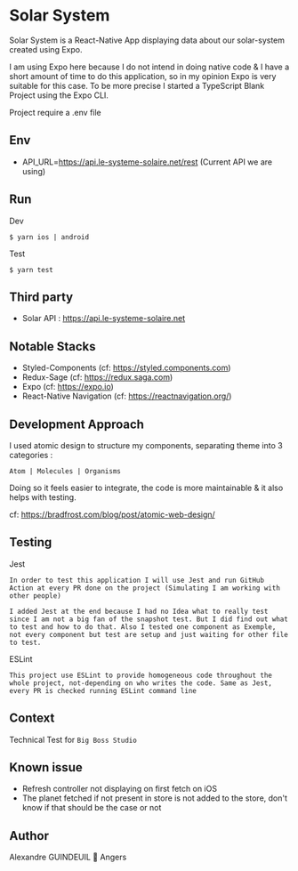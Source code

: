# Solar System
Solar System is a React-Native App displaying data about our solar-system created using Expo.

I am using Expo here because I do not intend in doing native code & I have a short amount of time to do this application, so in my opinion Expo is very suitable for this case. To be more precise I started a TypeScript Blank Project using the Expo CLI.

Project require a .env file

## Env
- API_URL=https://api.le-systeme-solaire.net/rest (Current API we are using)

## Run
Dev
```
$ yarn ios | android
```

Test
```
$ yarn test
```

## Third party
- Solar API : https://api.le-systeme-solaire.net

## Notable Stacks
- Styled-Components (cf: https://styled.components.com)
- Redux-Sage (cf: https://redux.saga.com)
- Expo (cf: https://expo.io)
- React-Native Navigation (cf: https://reactnavigation.org/)

## Development Approach
I used atomic design to structure my components, separating theme into 3 categories :

` Atom | Molecules | Organisms `

Doing so it feels easier to integrate, the code is more maintainable & it also helps with testing.

cf: https://bradfrost.com/blog/post/atomic-web-design/

## Testing
Jest
```
In order to test this application I will use Jest and run GitHub Action at every PR done on the project (Simulating I am working with other people)

I added Jest at the end because I had no Idea what to really test since I am not a big fan of the snapshot test. But I did find out what to test and how to do that. Also I tested one component as Exemple, not every component but test are setup and just waiting for other file to test.
```

ESLint
```
This project use ESLint to provide homogeneous code throughout the whole project, not-depending on who writes the code. Same as Jest, every PR is checked running ESLint command line
```

## Context
Technical Test for `Big Boss Studio`

## Known issue
- Refresh controller not displaying on first fetch on iOS
- The planet fetched if not present in store is not added to the store, don't know if that should be the case or not

## Author
Alexandre GUINDEUIL 📍 Angers